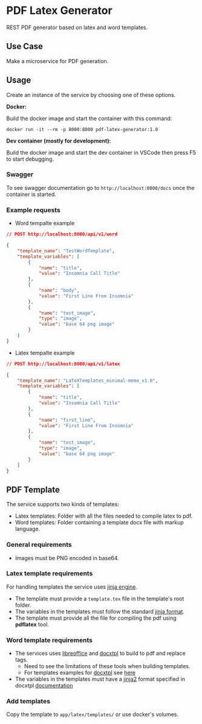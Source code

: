 # PDF Latex Generator

REST PDF generator based on latex and word templates.

## Use Case

Make a microservice for PDF generation.

## Usage

Create an instance of the service by choosing one of these options.

**Docker:**

Build the docker image and start the container with this command:

`docker run -it --rm -p 8000:8000 pdf-latex-generator:1.0`

**Dev container (mostly for development):**

Build the docker image and start the dev container in VSCode then press F5 to start debugging.

### Swagger

To see swagger documentation go to `http://localhost:8000/docs` once the container is started.

### Example requests

- Word tempalte example
```json
// POST http://localhost:8000/api/v1/word

{
	"template_name": "TestWordTemplate",
	"template_variables": [
		{
			"name": "title",
			"value": "Insomnia Call Title"
		},
		{
			"name": "body",
			"value": "First Line From Insomnia"
		},
		{
			"name": "test_image",
			"type": "image",
			"value": "base 64 png image"
		}
	]
}
```

- Latex tempalte example
```json
// POST http://localhost:8000/api/v1/latex

{
	"template_name": "LaTeXTemplates_minimal-memo_v1.0",
	"template_variables": [
		{
			"name": "title",
			"value": "Insomnia Call Title"
		},
		{
			"name": "first_line",
			"value": "First Line From Insomnia"
		},
		{
			"name": "test_image",
			"type": "image",
			"value": "base 64 png image"
		}
	]
}
```

## PDF Template

The service supports two kinds of templates:

- Latex templates: Folder with all the files needed to compile latex to pdf.
- Word templates: Folder containing a template docx file with markup language.

### General requirements

- Images must be PNG encoded in base64.

### Latex template requirements

For handling templates the service uses [jinja engine](https://pypi.org/project/Jinja2/).

- The template must provide a `template.tex` file in the template's root folder.
- The variables in the templates must follow the standard [jinja format](https://jinja.palletsprojects.com/en/3.1.x/).
- The template must provide all the file for compiling the pdf using **pdflatex** tool.

### Word template requirements

- The services uses [libreoffice](https://www.libreoffice.org/) and [docxtpl](https://pypi.org/project/docxtpl/) to build to pdf and replace tags.
  - Need to see the limitations of these tools when building templates.
  - For templates examples for [docxtpl](https://github.com/elapouya/python-docx-template/tree/master) see [here](https://github.com/elapouya/python-docx-template/tree/master/tests/templates)
- The variables in the templates must have a [jinja2](https://pypi.org/project/Jinja2/) format specified in docxtpl [documentation](https://docxtpl.readthedocs.io/en/latest/#jinja2-like-syntax)

### Add templates

Copy the template to `app/latex/templates/` or use docker's volumes.

